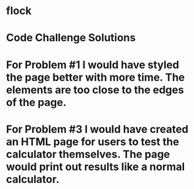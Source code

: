 # flock
# Code Challenge Solutions
# For Problem #1 I would have styled the page better with more time. The elements are too close to the edges of the page.
# For Problem #3 I would have created an HTML page for users to test the calculator themselves. The page would print out results like a normal calculator.
